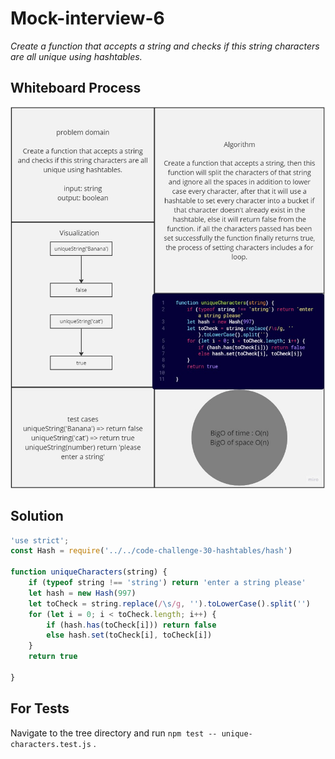 # Mock-interview-6

*Create a function that accepts a string and checks if this string characters are all unique using hashtables.*

## Whiteboard Process

![Linked list white board](./assets/uniqueChar.jpg)

## Solution

``` javascript
'use strict';
const Hash = require('../../code-challenge-30-hashtables/hash')

function uniqueCharacters(string) {
    if (typeof string !== 'string') return 'enter a string please'
    let hash = new Hash(997)
    let toCheck = string.replace(/\s/g, '').toLowerCase().split('')
    for (let i = 0; i < toCheck.length; i++) {
        if (hash.has(toCheck[i])) return false
        else hash.set(toCheck[i], toCheck[i])
    }
    return true

}


```

## For Tests

Navigate to the tree directory and run `npm test -- unique-characters.test.js` .

